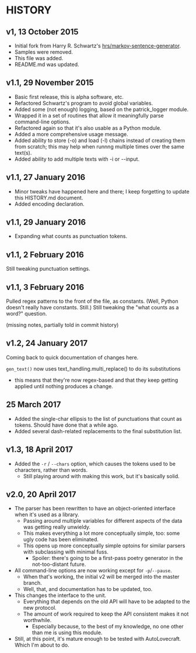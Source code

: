 HISTORY
=======

v1, 13 October 2015
--------------------
* Initial fork from Harry R. Schwartz's [hrs/markov-sentence-generator](https://github.com/hrs/markov-sentence-generator).
* Samples were removed.
* This file was added.
* README.md was updated.

v1.1, 29 November 2015
----------------------
* Basic first release, this is alpha software, etc.
* Refactored Schwartz's program to avoid global variables.
* Added some (not enough) logging, based on the patrick_logger module.
* Wrapped it in a set of routines that allow it meaningfully parse command-line options.
* Refactored again so that it's also usable as a Python module.
* Added a more comprehensive usage message.
* Added ability to store (-o) and load (-l) chains instead of creating them from scratch; this may help when runnng multiple times over the same text(s).
* Added ability to add multiple texts with -i or --input.

v1.1, 27 January 2016
---------------------
* Minor tweaks have happened here and there; I keep forgetting to update this HISTORY.md document.
* Added encoding declaration.

v1.1, 29 January 2016
----------------------
* Expanding what counts as punctuation tokens.

v1.1, 2 February 2016
---------------------
Still tweaking punctuation settings.

v1.1, 3 February 2016
----------------------
Pulled regex patterns to the front of the file, as constants. (Well, Python doesn't really have constants. Still.) Still tweaking the "what counts as a word?" question.


(missing notes, partially told in commit history)

v1.2, 24 January 2017
---------------------
Coming back to quick documentation of changes here.

`gen_text()` now uses text_handling.multi_replace() to do its substitutions
  * this means that they're now regex-based and that they keep getting applied until nothing produces a change.

25 March 2017
-------------
* Added the single-char ellipsis to the list of punctuations that count as tokens. Should have done that a while ago.
* Added several dash-related replacements to the final substitution list. 

v1.3, 18 April 2017
-------------------
* Added the `-r` / `--chars` option, which causes the tokens used to be characters, rather than words.
  * Still playing around with making this work, but it's basically solid.

v2.0, 20 April 2017
-------------------
* The parser has been rewritten to have an object-oriented interface when it's used as a library.
  * Passing around multiple variables for different aspects of the data was getting really unwieldy.
  * This makes everything a lot more conceptually simple, too: some ugly code has been eliminated.
  * This opens up more conceptually simple optoins for similar parsers with subclassing with minimal fuss.
    * Spoiler: there's going to be a first-pass poetry generator in the not-too-distant future.
* All command-line options are now working except for `-p`/`--pause`.
  * When that's working, the initial v2 will be merged into the master branch.
  * Well, that, and documentation has to be updated, too.
* This changes the interface to the unit.
  * Everything that depends on the old API will have to be adapted to the new protocol.
  * The amount of work required to keep the API consistent makes it not worthwhile.
    * Especially because, to the best of my knowledge, no one other than me is using this module.
* Still, at this point, it's mature enough to be tested with AutoLovecraft. Which I'm about to do.